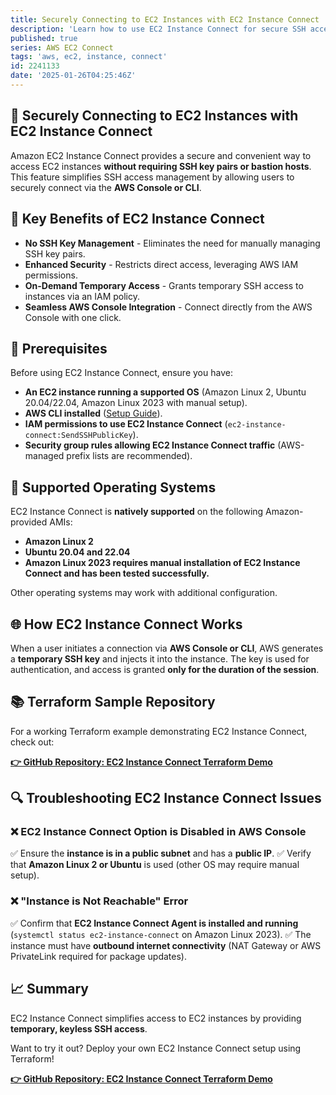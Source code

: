 ```yaml
---
title: Securely Connecting to EC2 Instances with EC2 Instance Connect
description: 'Learn how to use EC2 Instance Connect for secure SSH access without key pairs or bastion hosts. Includes key benefits, troubleshooting, and Terraform examples.'
published: true
series: AWS EC2 Connect
tags: 'aws, ec2, instance, connect'
id: 2241133
date: '2025-01-26T04:25:46Z'
---
```


## 🚀 Securely Connecting to EC2 Instances with EC2 Instance Connect

Amazon EC2 Instance Connect provides a secure and convenient way to access EC2 instances **without requiring SSH key pairs or bastion hosts**. This feature simplifies SSH access management by allowing users to securely connect via the **AWS Console or CLI**.

## 🔗 Key Benefits of EC2 Instance Connect

- **No SSH Key Management** - Eliminates the need for manually managing SSH key pairs.
- **Enhanced Security** - Restricts direct access, leveraging AWS IAM permissions.
- **On-Demand Temporary Access** - Grants temporary SSH access to instances via an IAM policy.
- **Seamless AWS Console Integration** - Connect directly from the AWS Console with one click.

## 📝 Prerequisites

Before using EC2 Instance Connect, ensure you have:

- **An EC2 instance running a supported OS** (Amazon Linux 2, Ubuntu 20.04/22.04, Amazon Linux 2023 with manual setup).
- **AWS CLI installed** ([Setup Guide](https://docs.aws.amazon.com/cli/latest/userguide/install-cliv2.html)).
- **IAM permissions to use EC2 Instance Connect** (`ec2-instance-connect:SendSSHPublicKey`).
- **Security group rules allowing EC2 Instance Connect traffic** (AWS-managed prefix lists are recommended).

## 📝 Supported Operating Systems

EC2 Instance Connect is **natively supported** on the following Amazon-provided AMIs:

- **Amazon Linux 2**
- **Ubuntu 20.04 and 22.04**
- **Amazon Linux 2023 requires manual installation of EC2 Instance Connect and has been tested successfully.**

Other operating systems may work with additional configuration.

## 🌐 How EC2 Instance Connect Works

When a user initiates a connection via **AWS Console or CLI**, AWS generates a **temporary SSH key** and injects it into the instance. The key is used for authentication, and access is granted **only for the duration of the session**.

## 📚 Terraform Sample Repository

For a working Terraform example demonstrating EC2 Instance Connect, check out:

[**👉 GitHub Repository: EC2 Instance Connect Terraform Demo**](https://github.com/jdevto/tf-aws-ec2-instance-connect-demo)

## 🔍 Troubleshooting EC2 Instance Connect Issues

### **❌ EC2 Instance Connect Option is Disabled in AWS Console**

✅ Ensure the **instance is in a public subnet** and has a **public IP**.
✅ Verify that **Amazon Linux 2 or Ubuntu** is used (other OS may require manual setup).

### **❌ "Instance is Not Reachable" Error**

✅ Confirm that **EC2 Instance Connect Agent is installed and running** (`systemctl status ec2-instance-connect` on Amazon Linux 2023).
✅ The instance must have **outbound internet connectivity** (NAT Gateway or AWS PrivateLink required for package updates).

## 📈 Summary

EC2 Instance Connect simplifies access to EC2 instances by providing **temporary, keyless SSH access**.

Want to try it out? Deploy your own EC2 Instance Connect setup using Terraform!

[**👉 GitHub Repository: EC2 Instance Connect Terraform Demo**](https://github.com/jdevto/tf-aws-ec2-instance-connect-demo)
